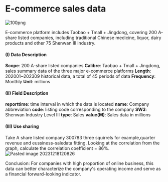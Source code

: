 # E-commerce sales data
![100png](https://github.com/guofanfangloveyou/E-commerce-sales-data/assets/59468743/1037c1ef-2a03-42c9-9099-46a72c3ca5fe)

E-commerce platform includes Taobao + Tmall + Jingdong, covering 200 A-share listed companies, including traditional Chinese medicine, liquor, dairy products and other 75 Shenwan III industry.

#### (I) Data Description
**Scope**: 200 A-share listed companies
**Calibre**: Taobao + Tmall + Jingdong, sales summary data of the three major e-commerce platforms
**Length**: 202001~202309 historical data, a total of 45 periods of data
**Frequency**: Monthly
**Unit**: millions

#### (II) Field Description
**reporttime**: time interval in which the data is located 
**name**: Company abbreviation
**code**: listing code corresponding to the company
**SW3**: Shenwan Industry Level III
**type**: Sales
**value(M)**: Sales data in millions

#### (III) Use sharing
Take A share listed company 300783 three squirrels for example,quarter revenue and eussiness-saledata fitting.
Looking at the correlation from the graph, calculate the correlation coefficient = 86%.
![Pasted image 20231218120826](https://github.com/guofanfangloveyou/ebusiness-saledata/assets/59468743/3ad9d39b-db82-4b5d-91ec-deab94250ffd)

Conclusion: For companies with high proportion of online business, this data can better characterize the company's operating income and serve as a financial forward-looking indicator.
